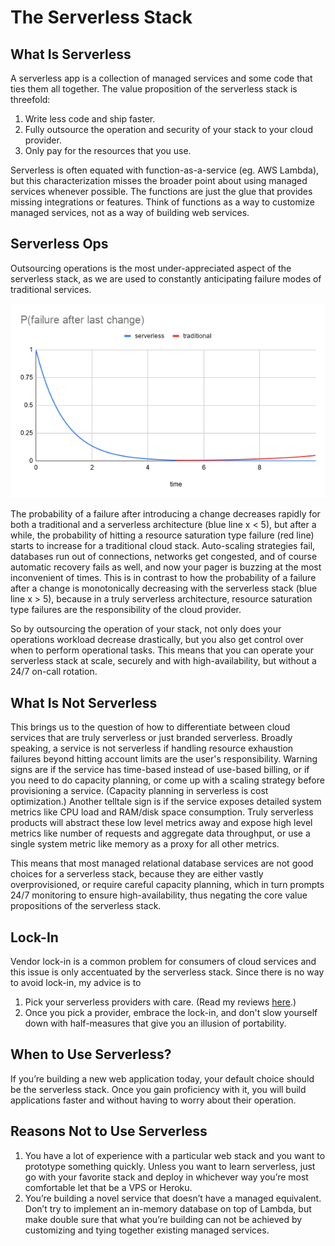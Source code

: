 # The Serverless Stack

## What Is Serverless

A serverless app is a collection of managed services and some code that ties them all together. The value proposition of the serverless stack is threefold:

1. Write less code and ship faster.
2. Fully outsource the operation and security of your stack to your cloud provider.
3. Only pay for the resources that you use.

Serverless is often equated with function-as-a-service (eg. AWS Lambda), but this characterization misses the broader point about using managed services whenever possible. The functions are just the glue that provides missing integrations or features. Think of functions as a way to customize managed services, not as a way of building web services.

## Serverless Ops

Outsourcing operations is the most under-appreciated aspect of the serverless stack, as we are used to constantly anticipating failure modes of traditional services.

![Probability of failure after last change for serverless and traditional architecture.](img/p-failure-after-last-change.png)

The probability of a failure after introducing a change decreases rapidly for both a traditional and a serverless architecture (blue line x < 5), but after a while, the probability of hitting a resource saturation type failure (red line) starts to increase for a traditional cloud stack. Auto-scaling strategies fail, databases run out of connections, networks get congested, and of course automatic recovery fails as well, and now your pager is buzzing at the most inconvenient of times. This is in contrast to how the probability of a failure after a change is monotonically decreasing with the serverless stack (blue line x > 5), because in a truly serverless architecture, resource saturation type failures are the responsibility of the cloud provider.

So by outsourcing the operation of your stack, not only does your operations workload decrease drastically, but you also get control over when to perform operational tasks. This means that you can operate your serverless stack at scale, securely and with high-availability, but without a 24/7 on-call rotation.

## What Is Not Serverless

This brings us to the question of how to differentiate between cloud services that are truly serverless or just branded serverless. Broadly speaking, a service is not serverless if handling resource exhaustion failures beyond hitting account limits are the user's responsibility. Warning signs are if the service has time-based instead of use-based billing, or if you need to do capacity planning, or come up with a scaling strategy before provisioning a service. (Capacity planning in serverless is cost optimization.) Another telltale sign is if the service exposes detailed system metrics like CPU load and RAM/disk space consumption. Truly serverless products will abstract these low level metrics away and expose high level metrics like number of requests and aggregate data throughput, or use a single system metric like memory as a proxy for all other metrics.

This means that most managed relational database services are not good choices for a serverless stack, because they are either vastly overprovisioned, or require careful capacity planning, which in turn prompts 24/7 monitoring to ensure high-availability, thus negating the core value propositions of the serverless stack.

## Lock-In

Vendor lock-in is a common problem for consumers of cloud services and this issue is only accentuated by the serverless stack. Since there is no way to avoid lock-in, my advice is to

1. Pick your serverless providers with care. (Read my reviews [here](providers/index.md).)
2. Once you pick a provider, embrace the lock-in, and don't slow yourself down with half-measures that give you an illusion of portability. 

## When to Use Serverless?

If you’re building a new web application today, your default choice should be the serverless stack. Once you gain proficiency with it, you will build applications faster and without having to worry about their operation.

## Reasons Not to Use Serverless

1. You have a lot of experience with a particular web stack and you want to prototype something quickly. Unless you want to learn serverless, just go with your favorite stack and deploy in whichever way you’re most comfortable let that be a VPS or Heroku.
1. You’re building a novel service that doesn’t have a managed equivalent. Don’t try to implement an in-memory database on top of Lambda, but make double sure that what you’re building can not be achieved by customizing and tying together existing managed services.

